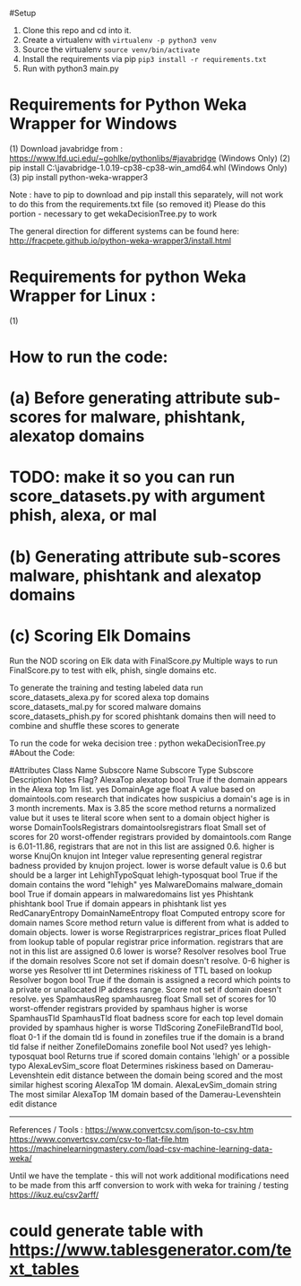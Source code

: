 #Setup
1. Clone this repo and cd into it. 
2. Create a virtualenv with `virtualenv -p python3 venv`
3. Source the virtualenv `source venv/bin/activate`
4. Install the requirements via pip `pip3 install -r requirements.txt`
5. Run with python3 main.py


# Requirements for Python Weka Wrapper for Windows 
(1) Download javabridge from : https://www.lfd.uci.edu/~gohlke/pythonlibs/#javabridge (Windows Only)
(2) pip install C:\javabridge-1.0.19-cp38-cp38-win_amd64.whl (Windows Only)
(3) pip install python-weka-wrapper3 

Note : have to pip to download and pip install this separately, 
will not work to do this from the requirements.txt file (so removed it)
Please do this portion - necessary to get wekaDecisionTree.py to work


The general direction for different systems can be found here: 
http://fracpete.github.io/python-weka-wrapper3/install.html

# Requirements for python Weka Wrapper for Linux : 
(1)

# How to run the code:
# (a) Before generating attribute sub-scores for malware, phishtank, alexatop domains
# TODO: make it so you can run score_datasets.py with argument phish, alexa, or mal

# (b) Generating attribute sub-scores malware, phishtank and alexatop domains 

# (c) Scoring Elk Domains 
Run the NOD scoring on Elk data with FinalScore.py
Multiple ways to run FinalScore.py to test with elk, phish, single domains etc.


To generate the training and testing labeled data run 
score_datasets_alexa.py for scored alexa top domains
score_datasets_mal.py for scored malware domains 
score_datasets_phish.py for scored phishtank domains 
then will need to combine and shuffle these scores to generate 

To run the code for weka decision tree : python wekaDecisionTree.py 
#About the Code:

#Attributes
Class Name            Subscore Name         Subscore Type Subscore Description                                                                                                                                     Notes                                                                                                                               Flag?
AlexaTop              alexatop              bool          True if the domain appears in the Alexa top 1m list.                                                                                                                                                                                                                                         yes
DomainAge             age                   float         A value based on domaintools.com research that indicates how suspicius a domain's age is in 3 month increments.                                          Max is 3.85  the score method returns a normalized value but it uses te literal score when sent to a domain object  higher is worse
DomainToolsRegistrars domaintoolsregistrars float         Small set of scores for 20 worst-offender registrars provided by domaintools.com                                                                         Range is 6.01-11.86, registrars that are not in this list are assigned 0.6.  higher is worse
KnujOn                knujon                int           Integer value representing general registrar badness provided by knujon project.                                                                         lower is worse  default value is 0.6 but should be a larger int
LehighTypoSquat       lehigh-typosquat      bool          True if the domain contains the word "lehigh"                                                                                                                                                                                                                                                yes
MalwareDomains        malware_domain        bool          True if domain appears in malwaredomains list                                                                                                                                                                                                                                                yes
Phishtank             phishtank             bool          True if domain appears in phishtank list                                                                                                                                                                                                                                                     yes
RedCanaryEntropy      DomainNameEntropy     float         Computed entropy score for domain names                                                                                                                  Score method return value is different from what is added to domain objects.   lower is worse
Registrarprices       registrar_prices      float         Pulled from lookup table of popular registrar price information.                                                                                         registrars that are not in this list are assigned 0.6 lower is worse?
Resolver              resolves              bool          True if the domain resolves                                                                                                                              Score not set if domain doesn't resolve.  0-6  higher is worse                                                                      yes
Resolver              ttl                   int           Determines riskiness of TTL based on lookup
Resolver              bogon                 bool          True if the domain is assigned a record which points to a private or unallocated IP address range.                                                       Score not set if domain doesn't resolve.                                                                                            yes
SpamhausReg           spamhausreg           float         Small set of scores for 10 worst-offender registrars provided by spamhaus                                                                                higher is worse
SpamhausTld           SpamhausTld           float         badness score for each top level domain provided by spamhaus                                                                                             higher is worse
TldScoring            ZoneFileBrandTld      bool, float   0-1 if the domain tld is found in zonefiles true if the domain is a brand tld false if neither
ZonefileDomains       zonefile              bool                                                                                                                                                                   Not used?                                                                                                                           yes
                      lehigh-typosquat      bool          Returns true if scored domain contains 'lehigh' or a possible typo
                      AlexaLevSim_score     float         Determines riskiness based on Damerau-Levenshtein edit distance between the domain being scored and the most similar highest scoring AlexaTop 1M domain.
                      AlexaLevSim_domain    string        The most similar AlexaTop 1M domain based of the Damerau-Levenshtein edit distance
****


References / Tools : 
https://www.convertcsv.com/json-to-csv.htm
https://www.convertcsv.com/csv-to-flat-file.htm
https://machinelearningmastery.com/load-csv-machine-learning-data-weka/ 

Until we have the template - this will not work additional
modifications need to be made from this arff conversion to 
work with weka for training / testing 
https://ikuz.eu/csv2arff/

# could generate table with https://www.tablesgenerator.com/text_tables